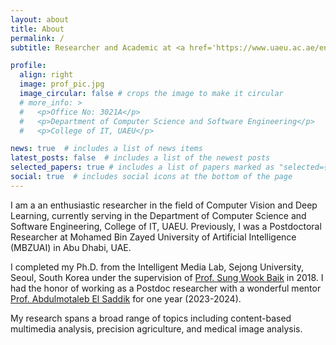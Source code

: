 ```yaml
---
layout: about
title: About
permalink: /
subtitle: Researcher and Academic at <a href='https://www.uaeu.ac.ae/en/'>United Arab Emirates University (UAEU)</a>, Al Ain, Abu Dhabi, UAE

profile:
  align: right
  image: prof_pic.jpg
  image_circular: false # crops the image to make it circular
  # more_info: >
  #   <p>Office No: 3021A</p>
  #   <p>Department of Computer Science and Software Engineering</p>
  #   <p>College of IT, UAEU</p>

news: true  # includes a list of news items
latest_posts: false  # includes a list of the newest posts
selected_papers: true # includes a list of papers marked as "selected={true}"
social: true  # includes social icons at the bottom of the page
---
```

I am a an enthusiastic researcher in the field of Computer Vision and Deep Learning, currently serving in the Department of Computer Science and Software Engineering, College of IT, UAEU. Previously, I was a Postdoctoral Researcher at Mohamed Bin Zayed University of Artificial Intelligence (MBZUAI) in Abu Dhabi, UAE. 

I completed my Ph.D. from the Intelligent Media Lab, Sejong University, Seoul, South Korea under the supervision of <a href="https://scholar.google.com.pk/citations?user=9tXoIf0AAAAJ&hl=en&authuser=1">Prof. Sung Wook Baik</a> in 2018. I had the honor of working as a Postdoc researcher with a wonderful mentor <a href="https://scholar.google.com/citations?user=VcOjgngAAAAJ&hl=en&oi=ao">Prof. Abdulmotaleb El Saddik</a> for one year (2023-2024).

My research spans a broad range of topics including content-based multimedia analysis, precision agriculture, and medical image analysis.